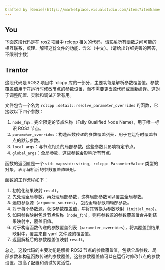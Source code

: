 ```yaml
---
Crafted by [Genie](https://marketplace.visualstudio.com/items?itemName=genieai.chatgpt-vscode)
---
```


## You

下面这段代码是在 ros2 项目中 rclcpp 相关的代码，请联系所有函数之间可能的相互联系，梳理、解释这份文件的功能、含义（中文）。（请给出详细完善的回答，不限制字数）

## Trantor

这段代码是 ROS2 项目中 rclcpp 库的一部分，主要功能是解析参数覆盖值。参数覆盖值用于在运行时修改节点的参数设置，而不需要更改源代码或重新编译。这对于调整配置、实验和调试非常有用。

文件包含一个名为 `rclcpp::detail::resolve_parameter_overrides` 的函数，它接收以下四个参数：

1. `node_fqn`：完全限定的节点名称（Fully Qualified Node Name），用于唯一标识 ROS2 节点。
2. `parameter_overrides`：构造函数传递的参数覆盖列表，用于在运行时覆盖节点的默认参数。
3. `local_args`：与节点相关的局部参数，这些参数只影响特定节点。
4. `global_args`：全局参数，这些参数会影响所有节点。

函数的返回值是一个 `std::map<std::string, rclcpp::ParameterValue>` 类型的对象，表示解析后的参数覆盖值映射。

函数的工作流程如下：

1. 初始化结果映射 `result`。
2. 先处理全局参数，再处理局部参数，这样局部参数可以覆盖全局参数。
3. 遍历参数源（`argument_sources`），包括全局参数和局部参数。
4. 对于每个参数源，获取参数覆盖值，并将其转换为参数映射（`initial_map`）。
5. 如果参数映射包含节点名称（`node_fqn`），则将参数源的参数覆盖值合并到结果映射中，覆盖旧值。
6. 对于构造函数传递的参数覆盖列表（`parameter_overrides`），将其覆盖到结果映射中，覆盖来自 yaml 文件源的覆盖值。
7. 返回解析后的参数覆盖值映射 `result`。

总之，这段代码的主要功能是解析 ROS2 节点的参数覆盖值，包括全局参数、局部参数和构造函数传递的参数覆盖。这些参数覆盖值可以在运行时修改节点的参数设置，提高了配置和调试的灵活性。
